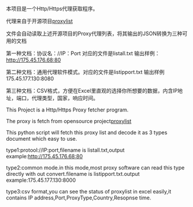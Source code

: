 本项目是一个Http/Https代理获取程序。

代理来自于开源项目<a href ="https://github.com/fate0/proxylist">proxylist</a>

文件会自动读取上述开源项目的Proxy代理列表，将其输出的JSON转换为三种可用的文档

第一种文档：协议名：//IP：Port 对应的文件是listall.txt 输出样例：http://175.45.176.68:80

第二种文档：通用代理软件模式。对应的文件是listipport.txt 输出样例 175.45.177.130:8080

第三种文档：CSV格式，方便在Excel里直观的选择你所想要的数据，内含IP地址，端口，代理类型，国家，响应时间。


This Project is a Http/Https Proxy fetcher program.

The proxy is fetch from opensource project<a href ="https://github.com/fate0/proxylist">proxylist</a>

This python script will fetch this proxy list and decode it as 3 types document which easy to use.

type1:protool://IP:port,filename is listall.txt,output example:http://175.45.176.68:80

type2:common mode.in this mode,most proxy software can read this type directly with out convert.filename is listipport.txt.output example:175.45.177.130:8000

type3:csv format,you can see the status of proxylist in excel easily,it contains IP address,Port,ProxyType,Country,Resopnse time.

